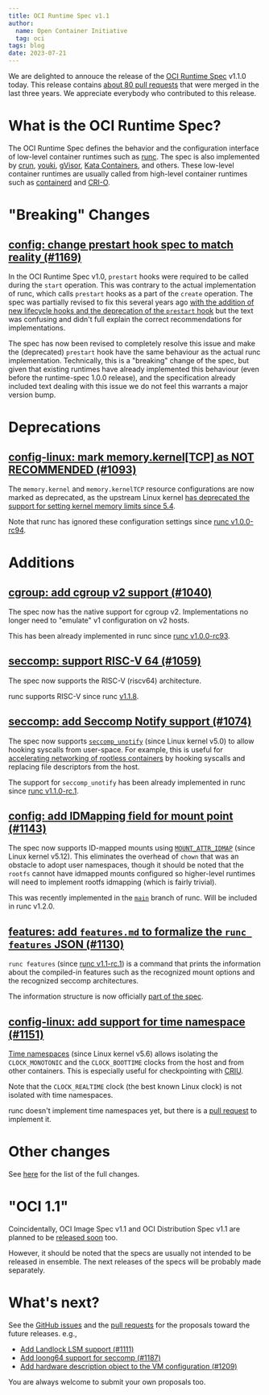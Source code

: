 ```yaml
---
title: OCI Runtime Spec v1.1
author:
  name: Open Container Initiative
  tag: oci
tags: blog
date: 2023-07-21
---
```


We are delighted to annouce the release of the [OCI Runtime Spec](https://github.com/opencontainers/runtime-spec) v1.1.0 today.
This release contains [about 80 pull requests](https://github.com/opencontainers/runtime-spec/milestone/17?closed=1) that were merged in the last three years.
We appreciate everybody who contributed to this release.

# What is the OCI Runtime Spec?

The OCI Runtime Spec defines the behavior and the configuration interface of low-level container runtimes such as [runc](https://github.com/opencontainers/runc).
The spec is also implemented by [crun](https://github.com/containers/crun), [youki](https://github.com/containers/youki), [gVisor](https://gvisor.dev/),
[Kata Containers](https://katacontainers.io/), and others.
These low-level container runtimes are usually called from high-level container runtimes such as [containerd](https://containerd.io/) and [CRI-O](https://cri-o.io/).

# "Breaking" Changes
## [config: change prestart hook spec to match reality (#1169)](https://github.com/opencontainers/runtime-spec/pull/1169)

In the OCI Runtime Spec v1.0, `prestart` hooks were required to be called during the `start` operation.
This was contrary to the actual implementation of runc, which calls `prestart` hooks as a part of the `create` operation.
The spec was partially revised to fix this several years ago [with the addition of new lifecycle hooks and the deprecation of the `prestart` hook](https://github.com/opencontainers/runtime-spec/pull/1008) but the text was confusing and didn't full explain the correct recommendations for implementations.

The spec has now been revised to completely resolve this issue and make the (deprecated) `prestart` hook have the same behaviour as the actual runc implementation.
Technically, this is a "breaking" change of the spec, but given that existing runtimes have already implemented this behaviour (even before the runtime-spec 1.0.0 release), and the specification already included text dealing with this issue we do not feel this warrants a major version bump.

# Deprecations
## [config-linux: mark memory.kernel[TCP] as NOT RECOMMENDED (#1093)](https://github.com/opencontainers/runtime-spec/pull/1093)

The `memory.kernel` and `memory.kernelTCP` resource configurations are now marked as deprecated, as the upstream Linux kernel [has deprecated the support for setting kernel memory limits since 5.4](https://github.com/torvalds/linux/commit/0158115f702b0ba208ab0).

Note that runc has ignored these configuration settings since [runc v1.0.0-rc94](https://github.com/opencontainers/runc/commit/2d38476c96e3407eba876e77b301880c6d7e5ccc).

# Additions
## [cgroup: add cgroup v2 support (#1040)](https://github.com/opencontainers/runtime-spec/pull/1040)

The spec now has the native support for cgroup v2.
Implementations no longer need to "emulate" v1 configuration on v2 hosts.

This has been already implemented in runc since [runc v1.0.0-rc93](https://github.com/opencontainers/runc/commit/6e5320ffa83af3ea92e464e82f9e3ba665ff7541).

## [seccomp: support RISC-V 64 (#1059)](https://github.com/opencontainers/runtime-spec/pull/1059)

The spec now supports the RISC-V (riscv64) architecture.

runc supports RISC-V since runc [v1.1.8](https://github.com/opencontainers/runc/commit/1cdfa95f39bc5e3ea46a498382b5376c983eed80).

## [seccomp: add Seccomp Notify support (#1074)](https://github.com/opencontainers/runtime-spec/pull/1074)

The spec now supports [`seccomp_unotify`](https://man7.org/linux/man-pages/man2/seccomp_unotify.2.html) (since Linux kernel v5.0) to allow hooking syscalls
from user-space.
For example, this is useful for [accelerating networking of rootless containers](https://github.com/rootless-containers/bypass4netns) by hooking syscalls
and replacing file descriptors from the host.

The support for `seccomp_unotify` has been already implemented in runc since [runc v1.1.0-rc.1](https://github.com/opencontainers/runc/commit/9a0419b92027040a6ea5f0b4653376f1766c3f04).

## [config: add IDMapping field for mount point (#1143)](https://github.com/opencontainers/runtime-spec/pull/1143)

The spec now supports ID-mapped mounts using [`MOUNT_ATTR_IDMAP`](https://man7.org/linux/man-pages/man2/mount_setattr.2.html) (since Linux kernel v5.12).
This eliminates the overhead of `chown` that was an obstacle to adopt user namespaces, though it should be noted that the `rootfs` cannot have idmapped mounts configured so higher-level runtimes will need to implement rootfs idmapping (which is fairly trivial).

This was recently implemented in the [`main`](https://github.com/opencontainers/runc/commit/f73b05dee6d017865d6d8929b0ec65d29ce4f3d2) branch of runc.
Will be included in runc v1.2.0.

## [features: add `features.md` to formalize the `runc features` JSON (#1130)](https://github.com/opencontainers/runtime-spec/pull/1130)

`runc features` (since [runc v1.1-rc.1](https://github.com/opencontainers/runc/commit/2b0ca195d64eaebdbb599071acff4c1efd0b3f1b))
is a command that prints the information about the compiled-in features such as the recognized mount options and the recognized seccomp architectures.

The information structure is now officially [part of the spec](https://github.com/opencontainers/runtime-spec/blob/main/features.md).

## [config-linux: add support for time namespace (#1151)](https://github.com/opencontainers/runtime-spec/pull/1151)

[Time namespaces](https://man7.org/linux/man-pages/man7/time_namespaces.7.html) (since Linux kernel v5.6) allows isolating
the `CLOCK_MONOTONIC` and the `CLOCK_BOOTTIME` clocks from the host and from other containers.
This is especially useful for checkpointing with [CRIU](https://criu.org/Time_namespace).

Note that the `CLOCK_REALTIME` clock (the best known Linux clock) is not isolated with time namespaces.

runc doesn't implement time namespaces yet, but there is a [pull request](https://github.com/opencontainers/runc/pull/3876) to implement it.

# Other changes

See [here](https://github.com/opencontainers/runtime-spec/pull/1213) for the list of the full changes.

# "OCI 1.1"

Coincidentally, OCI Image Spec v1.1 and OCI Distribution Spec v1.1 are planned to be
[released soon](../2023-07-07-summary-of-upcoming-changes-in-oci-image-and-distribution-specs-v-1-1/)
too.

However, it should be noted that the specs are usually not intended to be released in ensemble.
The next releases of the specs will be probably made separately.

# What's next?

See the [GitHub issues](https://github.com/opencontainers/runtime-spec/issues) and
the [pull requests](https://github.com/opencontainers/runtime-spec/pulls)
for the proposals toward the future releases.
e.g.,
- [Add Landlock LSM support (#1111)](https://github.com/opencontainers/runtime-spec/pull/1111)
- [Add loong64 support for seccomp (#1187)](https://github.com/opencontainers/runtime-spec/pull/1187)
- [Add hardware description object to the VM configuration (#1209)](https://github.com/opencontainers/runtime-spec/pull/1209)

You are always welcome to submit your own proposals too.
